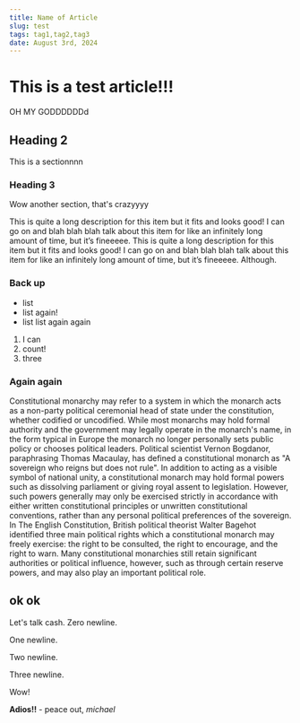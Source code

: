 ```yaml
---
title: Name of Article
slug: test
tags: tag1,tag2,tag3
date: August 3rd, 2024
---
```


# This is a test article!!!

OH MY GODDDDDDd

## Heading 2

This is a sectionnnn

### Heading 3

Wow another section, that's crazyyyy

This is quite a long description for this item but it fits and looks good! I can go on and blah blah blah talk about this item for like an infinitely long amount of time, but it’s fineeeee. This is quite a long description for this item but it fits and looks good! I can go on and blah blah blah talk about this item for like an infinitely long amount of time, but it’s fineeeee. Although.

### Back up

- list
- list again!
- list list again again

1. I can
2. count!
3. three

### Again again

Constitutional monarchy may refer to a system in which the monarch acts as a non-party political ceremonial head of state under the constitution, whether codified or uncodified. While most monarchs may hold formal authority and the government may legally operate in the monarch's name, in the form typical in Europe the monarch no longer personally sets public policy or chooses political leaders. Political scientist Vernon Bogdanor, paraphrasing Thomas Macaulay, has defined a constitutional monarch as "A sovereign who reigns but does not rule". In addition to acting as a visible symbol of national unity, a constitutional monarch may hold formal powers such as dissolving parliament or giving royal assent to legislation. However, such powers generally may only be exercised strictly in accordance with either written constitutional principles or unwritten constitutional conventions, rather than any personal political preferences of the sovereign. In The English Constitution, British political theorist Walter Bagehot identified three main political rights which a constitutional monarch may freely exercise: the right to be consulted, the right to encourage, and the right to warn. Many constitutional monarchies still retain significant authorities or political influence, however, such as through certain reserve powers, and may also play an important political role. 

## ok ok

Let's talk cash.
Zero newline.

One newline.


Two newline.



Three newline.

Wow!

**Adios!!** - peace out, *michael*
